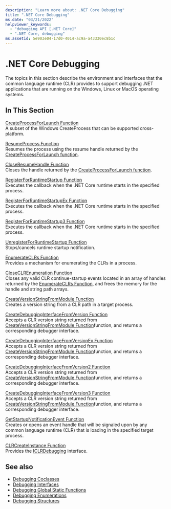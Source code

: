 ```yaml
---
description: "Learn more about: .NET Core Debugging"
title: ".NET Core Debugging"
ms.date: "03/21/2022"
helpviewer_keywords: 
  - "debugging API [.NET Core]"
  - ".NET Core, debugging"
ms.assetid: 5e903e04-17d0-4014-ac9a-a43330ec8b1c
---
```

# .NET Core Debugging

The topics in this section describe the environment and interfaces that the common language runtime (CLR) provides to support debugging .NET applications that are running on the Windows, Linux or MacOS operating systems.  
  
## In This Section  

 [CreateProcessForLaunch Function](createprocessforlaunch-function.md)  
 A subset of the Windows CreateProcess that can be supported cross-platform.

 [ResumeProcess Function](resumeprocess-function.md)  
 Resumes the process using the resume handle returned by the [CreateProcessForLaunch function](createprocessforlaunch-function.md).

 [CloseResumeHandle Function](closeresumehandle-function.md)  
 Closes the handle returned by the [CreateProcessForLaunch function](createprocessforlaunch-function.md).

 [RegisterForRuntimeStartup Function](registerforruntimestartup-function.md)  
 Executes the callback when the .NET Core runtime starts in the specified process.

 [RegisterForRuntimeStartupEx Function](registerforruntimestartupex-function.md)  
 Executes the callback when the .NET Core runtime starts in the specified process.

 [RegisterForRuntimeStartup3 Function](registerforruntimestartup3-function.md)  
 Executes the callback when the .NET Core runtime starts in the specified process.

 [UnregisterForRuntimeStartup Function](unregisterforruntimestartup-function.md)  
 Stops/cancels runtime startup notification.

 [EnumerateCLRs Function](enumerateclrs-function.md)  
 Provides a mechanism for enumerating the CLRs in a process.  
  
 [CloseCLREnumeration Function](closeclrenumeration-function.md)  
 Closes any valid CLR continue-startup events located in an array of handles returned by the [EnumerateCLRs Function](enumerateclrs-function.md), and frees the memory for the handle and string path arrays.  
  
 [CreateVersionStringFromModule Function](createversionstringfrommodule-function.md)  
 Creates a version string from a CLR path in a target process.  
  
 [CreateDebuggingInterfaceFromVersion Function](createdebugginginterfacefromversion-function.md)  
 Accepts a CLR version string returned from [CreateVersionStringFromModule Function](createversionstringfrommodule-function.md)function, and returns a corresponding debugger interface.  

 [CreateDebuggingInterfaceFromVersionEx Function](createdebugginginterfacefromversionex-function.md)  
 Accepts a CLR version string returned from [CreateVersionStringFromModule Function](createversionstringfrommodule-function.md)function, and returns a corresponding debugger interface.  

 [CreateDebuggingInterfaceFromVersion2 Function](createdebugginginterfacefromversion2-function.md)  
 Accepts a CLR version string returned from [CreateVersionStringFromModule Function](createversionstringfrommodule-function.md)function, and returns a corresponding debugger interface.  

 [CreateDebuggingInterfaceFromVersion3 Function](createdebugginginterfacefromversion3-function.md)  
 Accepts a CLR version string returned from [CreateVersionStringFromModule Function](createversionstringfrommodule-function.md)function, and returns a corresponding debugger interface.  
  
 [GetStartupNotificationEvent Function](getstartupnotificationevent-function.md)  
 Creates or opens an event handle that will be signaled upon by any common language runtime (CLR) that is loading in the specified target process.  
  
 [CLRCreateInstance Function](clrcreateinstance-function.md)  
 Provides the [ICLRDebugging](iclrdebugging-interface.md) interface.

## See also

- [Debugging Coclasses](debugging-coclasses.md)
- [Debugging Interfaces](debugging-interfaces.md)
- [Debugging Global Static Functions](debugging-global-static-functions.md)
- [Debugging Enumerations](debugging-enumerations.md)
- [Debugging Structures](debugging-structures.md)

